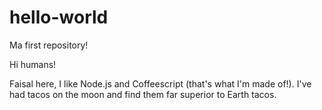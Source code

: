 # hello-world
Ma first repository!

Hi humans!

Faisal here, I like Node.js and Coffeescript (that's what I'm made of!).
I've had tacos on  the moon and find them far superior to Earth tacos.
